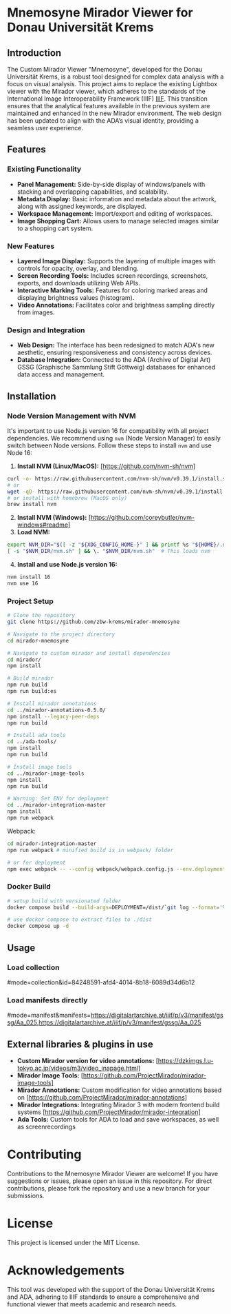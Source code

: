 # Mnemosyne Mirador Viewer for Donau Universität Krems

## Introduction
The Custom Mirador Viewer "Mnemosyne", developed for the Donau Universität Krems, is a robust tool designed for complex data analysis with a focus on visual analysis. This project aims to replace the existing Lightbox viewer with the Mirador viewer, which adheres to the standards of the International Image Interoperability Framework (IIIF) [IIIF](https://iiif.io). This transition ensures that the analytical features available in the previous system are maintained and enhanced in the new Mirador environment. The web design has been updated to align with the ADA’s visual identity, providing a seamless user experience.

## Features

### Existing Functionality
- **Panel Management:** Side-by-side display of windows/panels with stacking and overlapping capabilities, and scalability.
- **Metadata Display:** Basic information and metadata about the artwork, along with assigned keywords, are displayed.
- **Workspace Management:** Import/export and editing of workspaces.
- **Image Shopping Cart:** Allows users to manage selected images similar to a shopping cart system.

### New Features
- **Layered Image Display:** Supports the layering of multiple images with controls for opacity, overlay, and blending.
- **Screen Recording Tools:** Includes screen recordings, screenshots, exports, and downloads utilizing Web APIs.
- **Interactive Marking Tools:** Features for coloring marked areas and displaying brightness values (histogram).
- **Video Annotations:** Facilitates color and brightness sampling directly from images.

### Design and Integration
- **Web Design:** The interface has been redesigned to match ADA's new aesthetic, ensuring responsiveness and consistency across devices.
- **Database Integration:** Connected to the ADA (Archive of Digital Art) GSSG (Graphische Sammlung Stift Göttweig) databases for enhanced data access and management.

## Installation

### Node Version Management with NVM
It's important to use Node.js version 16 for compatibility with all project dependencies. We recommend using `nvm` (Node Version Manager) to easily switch between Node versions. Follow these steps to install `nvm` and use Node 16:

1. **Install NVM (Linux/MacOS):** [https://github.com/nvm-sh/nvm]
```bash
curl -o- https://raw.githubusercontent.com/nvm-sh/nvm/v0.39.1/install.sh | bash
# or
wget -qO- https://raw.githubusercontent.com/nvm-sh/nvm/v0.39.1/install.sh | bash
# or install with homebrew (MacOS only)
brew install nvm
```
2. **Install NVM (Windows):** [https://github.com/coreybutler/nvm-windows#readme]
3. **Load NVM:**
```bash
export NVM_DIR="$([ -z "${XDG_CONFIG_HOME-}" ] && printf %s "${HOME}/.nvm" || printf %s "${XDG_CONFIG_HOME}/nvm")"
[ -s "$NVM_DIR/nvm.sh" ] && \. "$NVM_DIR/nvm.sh"  # This loads nvm
```
4. **Install and use Node.js version 16:**
```bash
nvm install 16
nvm use 16
```

### Project Setup
```bash
# Clone the repository
git clone https://github.com/zbw-krems/mirador-mnemosyne

# Navigate to the project directory
cd mirador-mnemosyne

# Navigate to custom mirador and install dependencies
cd mirador/
npm install

# Build mirador 
npm run build
npm run build:es

# Install mirador annotations
cd ../mirador-annotations-0.5.0/
npm install --legacy-peer-deps
npm run build 

# Install ada tools
cd ../ada-tools/
npm install
npm run build

# Install image tools
cd ../mirador-image-tools
npm install
npm run build

# Warning: Set ENV for deployment
cd ../mirador-integration-master
npm install
npm run webpack
```

Webpack:
```bash
cd mirador-integration-master
npm run webpack # minified build is in webpack/ folder

# or for deployment
npm exec webpack -- --config webpack/webpack.config.js --env.deployment=/typo3conf/ext/va_mirador/Resources/Public/JavaScript/`git log --format='%H' -1`/
```

### Docker Build
```sh
# setup build with versionated folder
docker compose build --build-args=DEPLOYMENT=/dist/`git log --format='%H' -1`

# use docker compose to extract files to ./dist
docker compose up -d
```


## Usage

### Load collection
#mode=collection&id=84248591-afd4-4014-8b18-6089d34d6b12

### Load manifests directly
#mode=manifest&manifests=https://digitalartarchive.at/iiif/p/v3/manifest/gssg/Aa_025,https://digitalartarchive.at/iiif/p/v3/manifest/gssg/Aa_025

## External libraries & plugins in use

- **Custom Mirador version for video annotations:** [https://dzkimgs.l.u-tokyo.ac.jp/videos/m3/video_inapage.html]
- **Mirador Image Tools:** [https://github.com/ProjectMirador/mirador-image-tools]
- **Mirador Annotations:** Custom modification for video annotations based on [https://github.com/ProjectMirador/mirador-annotations]
- **Mirador Integrations:** Integrating Mirador 3 with modern frontend build systems [https://github.com/ProjectMirador/mirador-integration]
- **Ada Tools:** Custom tools for ADA to load and save workspaces, as well as screenrecordings


# Contributing

Contributions to the Mnemosyne Mirador Viewer are welcome! If you have suggestions or issues, please open an issue in this repository. For direct contributions, please fork the repository and use a new branch for your submissions.

# License

This project is licensed under the MIT License.

# Acknowledgements

This tool was developed with the support of the Donau Universität Krems and ADA, adhering to IIIF standards to ensure a comprehensive and functional viewer that meets academic and research needs.
